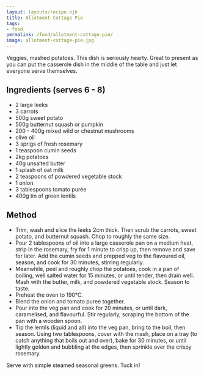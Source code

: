 ```yaml
---
layout: layouts/recipe.njk
title: Allotment Cottage Pie
tags:
- food
permalink: /food/allotment-cottage-pie/
image: allotment-cottage-pie.jpg
---
```


Veggies, mashed potatoes. This dish is seriously hearty. Great to present as you can put the casserole dish in the middle of the table and just let everyone serve themselves.

## Ingredients (serves 6 - 8)
- 2 large leeks
- 3 carrots
- 500g sweet potato
- 500g butternut squash or pumpkin
- 200 - 400g mixed wild or chestnut mushrooms
- olive oil
- 3 sprigs of fresh rosemary
- 1 teaspoon cumin seeds
- 2kg potatoes
- 40g unsalted butter
- 1 splash of oat milk
- 2 teaspoons of powdered vegetable stock
- 1 onion
- 3 tablespoons tomato purée
- 400g tin of green lentils

## Method
- Trim, wash and slice the leeks 2cm thick. Then scrub the carrots, sweet potato, and butternut squash. Chop to roughly the same size.
- Pour 2 tablespoons of oil into a large casserole pan on a medium heat, strip in the rosemary, fry for 1 minute to crisp up, then remove and save for later. Add the cumin seeds and prepped veg to the flavoured oil, season, and cook for 30 minutes, stirring regularly.
- Meanwhile, peel and roughly chop the potatoes, cook in a pan of boiling, well salted water for 15 minutes, or until tender, then drain well. Mash with the butter, milk, and powdered vegetable stock. Season to taste.
- Preheat the oven to 190°C⁣.
- Blend the onion and tomato puree together.
- Pour into the veg pan and cook for 20 minutes, or until dark, caramelised, and flavourful. Stir regularly, scraping the bottom of the pan with a wooden spoon.
- Tip the lentils (liquid and all) into the veg pan, bring to the boil, then season. Using two tablespoons, cover with the mash, place on a tray (to catch anything that boils out and over), bake for 30 minutes, or until lightly golden and bubbling at the edges, then sprinkle over the crispy rosemary.

Serve with simple steamed seasonal greens. Tuck in!
